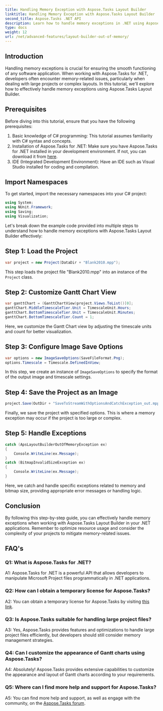 ```yaml
---
title: Handling Memory Exception with Aspose.Tasks Layout Builder
linktitle: Handling Memory Exception with Aspose.Tasks Layout Builder
second_title: Aspose.Tasks .NET API
description: Learn how to handle memory exceptions in .NET using Aspose.Tasks Layout Builder efficiently. Step-by-step guide with code examples.
type: docs
weight: 12
url: /net/advanced-features/layout-builder-out-of-memory/
---
```

## Introduction

Handling memory exceptions is crucial for ensuring the smooth functioning of any software application. When working with Aspose.Tasks for .NET, developers often encounter memory-related issues, particularly when dealing with large projects or complex layouts. In this tutorial, we'll explore how to effectively handle memory exceptions using Aspose.Tasks Layout Builder.

## Prerequisites

Before diving into this tutorial, ensure that you have the following prerequisites:

1. Basic knowledge of C# programming: This tutorial assumes familiarity with C# syntax and concepts.
2. Installation of Aspose.Tasks for .NET: Make sure you have Aspose.Tasks for .NET installed in your development environment. If not, you can download it from [here](https://releases.aspose.com/tasks/net/).
3. IDE (Integrated Development Environment): Have an IDE such as Visual Studio installed for coding and compilation.

## Import Namespaces

To get started, import the necessary namespaces into your C# project:

```csharp
using System;
using NUnit.Framework;
using Saving;
using Visualization;

```

Let's break down the example code provided into multiple steps to understand how to handle memory exceptions with Aspose.Tasks Layout Builder effectively:

## Step 1: Load the Project

```csharp
var project = new Project(DataDir + "Blank2010.mpp");
```

This step loads the project file "Blank2010.mpp" into an instance of the `Project` class.

## Step 2: Customize Gantt Chart View

```csharp
var ganttChart = (GanttChartView)project.Views.ToList()[0];
ganttChart.MiddleTimescaleTier.Unit = TimescaleUnit.Hours;
ganttChart.BottomTimescaleTier.Unit = TimescaleUnit.Minutes;
ganttChart.BottomTimescaleTier.Count = 1;
```

Here, we customize the Gantt Chart view by adjusting the timescale units and count for better visualization.

## Step 3: Configure Image Save Options

```csharp
var options = new ImageSaveOptions(SaveFileFormat.Png);
options.Timescale = Timescale.DefinedInView;
```

In this step, we create an instance of `ImageSaveOptions` to specify the format of the output image and timescale settings.

## Step 4: Save the Project as an Image

```csharp
project.Save(OutDir + "SaveToStreamWithOptionsAndCatchException_out.mpp", options);
```

Finally, we save the project with specified options. This is where a memory exception may occur if the project is too large or complex.

## Step 5: Handle Exceptions

```csharp
catch (ApsLayoutBuilderOutOfMemoryException ex)
{
    Console.WriteLine(ex.Message);
}
catch (BitmapInvalidSizeException ex)
{
    Console.WriteLine(ex.Message);
}
```

Here, we catch and handle specific exceptions related to memory and bitmap size, providing appropriate error messages or handling logic.

## Conclusion

By following this step-by-step guide, you can effectively handle memory exceptions when working with Aspose.Tasks Layout Builder in your .NET applications. Remember to optimize resource usage and consider the complexity of your projects to mitigate memory-related issues.

## FAQ's

### Q1: What is Aspose.Tasks for .NET?

A1: Aspose.Tasks for .NET is a powerful API that allows developers to manipulate Microsoft Project files programmatically in .NET applications.

### Q2: How can I obtain a temporary license for Aspose.Tasks?

A2: You can obtain a temporary license for Aspose.Tasks by visiting [this link](https://purchase.aspose.com/temporary-license/).

### Q3: Is Aspose.Tasks suitable for handling large project files?

A3: Yes, Aspose.Tasks provides features and optimizations to handle large project files efficiently, but developers should still consider memory management strategies.

### Q4: Can I customize the appearance of Gantt charts using Aspose.Tasks?

A4: Absolutely! Aspose.Tasks provides extensive capabilities to customize the appearance and layout of Gantt charts according to your requirements.

### Q5: Where can I find more help and support for Aspose.Tasks?

A5: You can find more help and support, as well as engage with the community, on the [Aspose.Tasks forum](https://forum.aspose.com/c/tasks/15).
